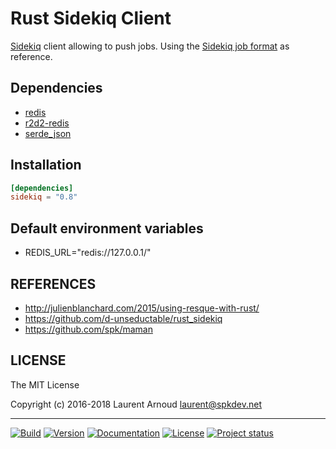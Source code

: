 # Rust Sidekiq Client

[Sidekiq](https://github.com/mperham/sidekiq) client allowing to push jobs.
Using the [Sidekiq job
format](https://github.com/mperham/sidekiq/wiki/Job-Format) as reference.

## Dependencies

* [redis](https://github.com/mitsuhiko/redis-rs)
* [r2d2-redis](https://github.com/sorccu/r2d2-redis)
* [serde_json](https://github.com/serde-rs/json)

## Installation

``` toml
[dependencies]
sidekiq = "0.8"
```

## Default environment variables

* REDIS_URL="redis://127.0.0.1/"

## REFERENCES

* <http://julienblanchard.com/2015/using-resque-with-rust/>
* <https://github.com/d-unseductable/rust_sidekiq>
* <https://github.com/spk/maman>

## LICENSE

The MIT License

Copyright (c) 2016-2018 Laurent Arnoud <laurent@spkdev.net>

---
[![Build](https://img.shields.io/travis-ci/spk/rust-sidekiq/master.svg)](https://travis-ci.org/spk/rust-sidekiq)
[![Version](https://img.shields.io/crates/v/sidekiq.svg)](https://crates.io/crates/sidekiq)
[![Documentation](https://img.shields.io/badge/doc-rustdoc-blue.svg)](https://docs.rs/sidekiq/)
[![License](https://img.shields.io/badge/license-MIT-blue.svg)](https://opensource.org/licenses/MIT "MIT")
[![Project status](https://img.shields.io/status/experimental.png?color=red)](https://github.com/spk/rust-sidekiq)
